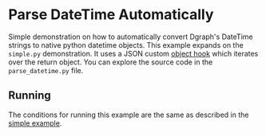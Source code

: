 # Parse DateTime Automatically

Simple demonstration on how to automatically convert Dgraph's DateTime strings to native python
datetime objects. This example expands on the `simple.py` demonstration. It uses a JSON custom
[object hook](https://docs.python.org/3/library/json.html#encoders-and-decoders) which iterates over
the return object. You can explore the source code in the `parse_datetime.py` file.

## Running

The conditions for running this example are the same as described in the
[simple example](https://github.com/hypermodeinc/pydgraph/tree/master/examples/simple).
